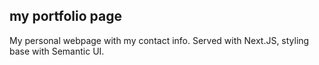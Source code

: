 ## my portfolio page

My personal webpage with my contact info. Served with Next.JS, styling base with Semantic UI.
